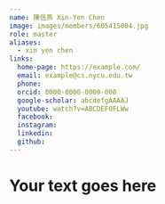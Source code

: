 ```yaml
---
name: 陳信燕 Xin-Yen Chen 
image: images/members/605415004.jpg 
role: master
aliases:
  - xin yen chen
links:
  home-page: https://example.com/
  email: example@cs.nycu.edu.tw
  phone: 
  orcid: 0000-0000-0000-000
  google-scholar: abcdefgAAAAJ
  youtube: watch?v=ABCDEF0FLWw
  facebook:
  instagram:
  linkedin:
  github:
---
```

# Your text goes here
